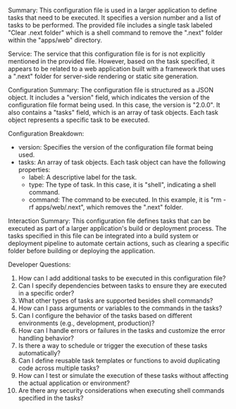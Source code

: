 Summary:
This configuration file is used in a larger application to define tasks that need to be executed. It specifies a version number and a list of tasks to be performed. The provided file includes a single task labeled "Clear .next folder" which is a shell command to remove the ".next" folder within the "apps/web" directory.

Service:
The service that this configuration file is for is not explicitly mentioned in the provided file. However, based on the task specified, it appears to be related to a web application built with a framework that uses a ".next" folder for server-side rendering or static site generation.

Configuration Summary:
The configuration file is structured as a JSON object. It includes a "version" field, which indicates the version of the configuration file format being used. In this case, the version is "2.0.0". It also contains a "tasks" field, which is an array of task objects. Each task object represents a specific task to be executed.

Configuration Breakdown:
- version: Specifies the version of the configuration file format being used.
- tasks: An array of task objects. Each task object can have the following properties:
  - label: A descriptive label for the task.
  - type: The type of task. In this case, it is "shell", indicating a shell command.
  - command: The command to be executed. In this example, it is "rm -rf apps/web/.next", which removes the ".next" folder.

Interaction Summary:
This configuration file defines tasks that can be executed as part of a larger application's build or deployment process. The tasks specified in this file can be integrated into a build system or deployment pipeline to automate certain actions, such as clearing a specific folder before building or deploying the application.

Developer Questions:
1. How can I add additional tasks to be executed in this configuration file?
2. Can I specify dependencies between tasks to ensure they are executed in a specific order?
3. What other types of tasks are supported besides shell commands?
4. How can I pass arguments or variables to the commands in the tasks?
5. Can I configure the behavior of the tasks based on different environments (e.g., development, production)?
6. How can I handle errors or failures in the tasks and customize the error handling behavior?
7. Is there a way to schedule or trigger the execution of these tasks automatically?
8. Can I define reusable task templates or functions to avoid duplicating code across multiple tasks?
9. How can I test or simulate the execution of these tasks without affecting the actual application or environment?
10. Are there any security considerations when executing shell commands specified in the tasks?